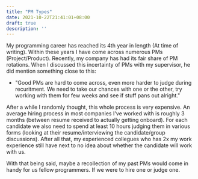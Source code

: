 ```yaml
---
title: "PM Types"
date: 2021-10-22T21:41:01+08:00
draft: true
description: ''
---
```


My programming career has reached its 4th year in length (At time of writing). Within these years I have come across numerous PMs (Project/Product). Recently, my company has had its fair share of PM rotations. When I discussed this incertainty of PMs with my supervisor, he did mention something close to this:
- "Good PMs are hard to come across, even more harder to judge during recuritment. We need to take our chances with one or the other, try working with them for few weeks and see if stuff pans out alright."

After a while I randomly thought, this whole process is very expensive. An average hiring process in most companies I've worked with is roughly 3 months (between resume received to actually getting onboard). For each candidate we also need to spend at least 10 hours judging them in various forms (looking at their resume/interviewing the candidate/group discussions). After all that, my experienced collegues who has 2x my work experience still have next to no idea about whether the candidate will work with us.

With that being said, maybe a recollection of my past PMs would come in handy for us fellow programmers. If we were to hire one or judge one.